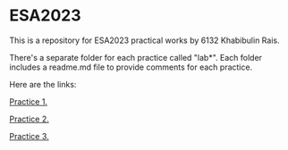 # ESA2023

This is a repository for ESA2023 practical works by 6132 Khabibulin Rais.

There's a separate folder for each practice called "lab*". Each folder includes a readme.md file to provide comments for each practice.

Here are the links:

<a href="https://github.com/RaisssHab/ESA2023/tree/main/lab1">Practice 1.</a> 

<a href="https://github.com/RaisssHab/ESA2023/tree/main/lab2">Practice 2.</a> 

<a href="https://github.com/RaisssHab/ESA2023/tree/main/lab3">Practice 3.</a> 
